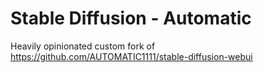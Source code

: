 # Stable Diffusion - Automatic

Heavily opinionated custom fork of <https://github.com/AUTOMATIC1111/stable-diffusion-webui>  

